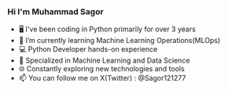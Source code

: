 ### Hi I'm Muhammad Sagor

- 🖥️ I've been coding in Python primarily for over 3 years
- 🌱 I’m currently learning Machine Learning Operations(MLOps)
- 💻 Python Developer hands-on experience
- 🤖 Specialized in Machine Learning and Data Science
- 🌐 Constantly exploring new technologies and tools
- 📫 You can follow me on X(Twitter) : @Sagor121277

